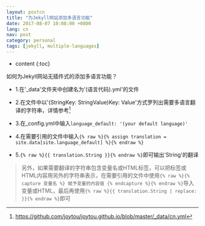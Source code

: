```yaml
---
layout: postcn
title: "为Jekyll网站添加多语言功能"
date: 2017-08-07 10:08:00 +0800
lang: cn
nav: post
category: personal
tags: [jekyll, multiple-languages]
---
```


* content
{:toc}

如何为Jekyll网站无插件式的添加多语言功能？
<!-- more -->

- 1.在'_data'文件夹中创建名为'(语言代码).yml'的文件

- 2.在文件中以'(StringKey: StringValue)Key: Value'方式罗列出需要多语言翻译的字符串，详情参考[^cn.yml]

- 3.在_config.yml中输入```language_default: '(your default language)'```

- 4.在需要引用的文件中输入```{% raw %}{% assign translation = site.data[site.language_default] %}{% endraw %}```

- 5.```{% raw %}{{ translation.String }}{% endraw %}```即可输出'String'的翻译

>另外，如果需要翻译的字符串包含变量名或HTML标签，可以把标签或HTML内容用另外的字符串表示，在需要引用的文件中使用```{% raw %}{% capture 变量名 %} 赋予变量的内容值 {% endcapture %}{% endraw %}```导入变量或HTML，最后再使用```{% raw %}{{ translation.String | replace: }}{% endraw %}```即可

[^cn.yml]: https://github.com/joytou/joytou.github.io/blob/master/_data/cn.yml

